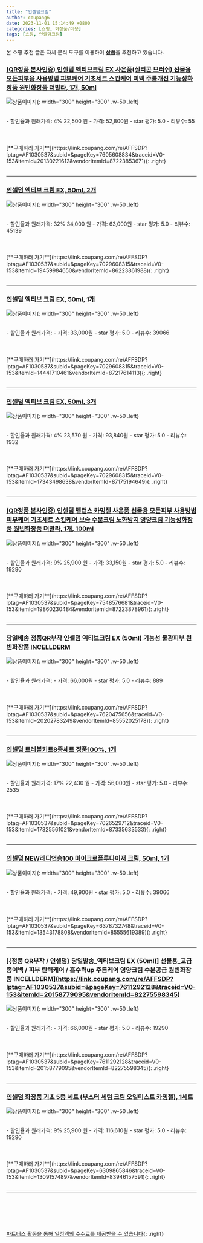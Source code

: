 ```yaml
---
title: "인셀덤크림"
author: coupang6
date: 2023-11-01 15:14:49 +0800
categories: [쇼핑, 화장품/미용]
tags: [쇼핑, 인셀덤크림]
---
```


본 쇼핑 추천 글은 자체 분석 도구를 이용하여 [**상품**](https://link.coupang.com/a/bao1ui)을 추천하고 있습니다.

### [(QR정품 본사인증) 인셀덤 엑티브크림 EX 사은품(실리콘 브러쉬) 선물용 모든피부용 사용방법 피부케어 기초세트 스킨케어 미백 주름개선 기능성화장품 원빈화장품 더발라, 1개, 50ml](https://link.coupang.com/re/AFFSDP?lptag=AF1030537&subid=&pageKey=7605608834&traceid=V0-153&itemId=20130221612&vendorItemId=87223853671)

![상품이미지](https://thumbnail9.coupangcdn.com/thumbnails/remote/230x230ex/image/vendor_inventory/ad88/7eb463693102e3fbacef4b8fb834a1b49318757b82500f5d0b07dd974cbc.jpg){: width="300" height="300" .w-50 .left}


<br>
- 할인율과 원래가격: 4%  22,500   원
- 가격: 52,800원
- star 평가: 5.0
- 리뷰수: 55
<br>
<br>
<br>
<br>
[**구매하러 가기**](https://link.coupang.com/re/AFFSDP?lptag=AF1030537&subid=&pageKey=7605608834&traceid=V0-153&itemId=20130221612&vendorItemId=87223853671){: .right}
<br>
<br>

---

### [인셀덤 엑티브 크림 EX, 50ml, 2개](https://link.coupang.com/re/AFFSDP?lptag=AF1030537&subid=&pageKey=7029608315&traceid=V0-153&itemId=19459984650&vendorItemId=86223861988)

![상품이미지](https://thumbnail6.coupangcdn.com/thumbnails/remote/230x230ex/image/vendor_inventory/01e3/5aaac9c2db1dc993b989c9ce6eb59277522e2c2b026934a1f80d846e92da.jpg){: width="300" height="300" .w-50 .left}


<br>
- 할인율과 원래가격: 32%  34,000   원
- 가격: 63,000원
- star 평가: 5.0
- 리뷰수: 45139
<br>
<br>
<br>
<br>
[**구매하러 가기**](https://link.coupang.com/re/AFFSDP?lptag=AF1030537&subid=&pageKey=7029608315&traceid=V0-153&itemId=19459984650&vendorItemId=86223861988){: .right}
<br>
<br>

---

### [인셀덤 엑티브 크림 EX, 50ml, 1개](https://link.coupang.com/re/AFFSDP?lptag=AF1030537&subid=&pageKey=7029608315&traceid=V0-153&itemId=14441710461&vendorItemId=87217614113)

![상품이미지](https://thumbnail9.coupangcdn.com/thumbnails/remote/230x230ex/image/vendor_inventory/fa50/2e6cd71080e6db6196d3c3597d55341387396096fd2457e183c545c0e245.jpg){: width="300" height="300" .w-50 .left}


<br>
- 할인율과 원래가격: 
- 가격: 33,000원
- star 평가: 5.0
- 리뷰수: 39066
<br>
<br>
<br>
<br>
[**구매하러 가기**](https://link.coupang.com/re/AFFSDP?lptag=AF1030537&subid=&pageKey=7029608315&traceid=V0-153&itemId=14441710461&vendorItemId=87217614113){: .right}
<br>
<br>

---

### [인셀덤 엑티브 크림 EX, 50ml, 3개](https://link.coupang.com/re/AFFSDP?lptag=AF1030537&subid=&pageKey=7029608315&traceid=V0-153&itemId=17343498638&vendorItemId=87175194649)

![상품이미지](https://thumbnail9.coupangcdn.com/thumbnails/remote/230x230ex/image/vendor_inventory/7d8f/5e69c015b77340085308664b0377d115736e8bc17dc1c0d690e02737e4ff.JPG){: width="300" height="300" .w-50 .left}


<br>
- 할인율과 원래가격: 4%  23,570   원
- 가격: 93,840원
- star 평가: 5.0
- 리뷰수: 1932
<br>
<br>
<br>
<br>
[**구매하러 가기**](https://link.coupang.com/re/AFFSDP?lptag=AF1030537&subid=&pageKey=7029608315&traceid=V0-153&itemId=17343498638&vendorItemId=87175194649){: .right}
<br>
<br>

---

### [(QR정품 본사인증) 인셀덤 벨런스 카밍젤 사은품 선물용 모든피부 사용방법 피부케어 기초세트 스킨케어 보습 수분크림 노화방지 영양크림 기능성화장품 원빈화장품 더발라, 1개, 100ml](https://link.coupang.com/re/AFFSDP?lptag=AF1030537&subid=&pageKey=7548576681&traceid=V0-153&itemId=19860230484&vendorItemId=87223878961)

![상품이미지](https://thumbnail8.coupangcdn.com/thumbnails/remote/230x230ex/image/vendor_inventory/e091/ce2268d51cf88459546c56ccfe2c86a435a04b204c11b7f97a6034f92e07.jpg){: width="300" height="300" .w-50 .left}


<br>
- 할인율과 원래가격: 9%  25,900   원
- 가격: 33,150원
- star 평가: 5.0
- 리뷰수: 19290
<br>
<br>
<br>
<br>
[**구매하러 가기**](https://link.coupang.com/re/AFFSDP?lptag=AF1030537&subid=&pageKey=7548576681&traceid=V0-153&itemId=19860230484&vendorItemId=87223878961){: .right}
<br>
<br>

---

### [당일배송 정품QR부착 인셀덤 엑티브크림 EX (50ml) 기능성 물광피부 원빈화장품 INCELLDERM](https://link.coupang.com/re/AFFSDP?lptag=AF1030537&subid=&pageKey=7620475656&traceid=V0-153&itemId=20202783249&vendorItemId=85552025178)

![상품이미지](https://thumbnail6.coupangcdn.com/thumbnails/remote/230x230ex/image/vendor_inventory/817d/ce2faf976a7fd29b3b09169f776341c574969c421a8139fa96b8fceb076e.jpg){: width="300" height="300" .w-50 .left}


<br>
- 할인율과 원래가격: 
- 가격: 66,000원
- star 평가: 5.0
- 리뷰수: 889
<br>
<br>
<br>
<br>
[**구매하러 가기**](https://link.coupang.com/re/AFFSDP?lptag=AF1030537&subid=&pageKey=7620475656&traceid=V0-153&itemId=20202783249&vendorItemId=85552025178){: .right}
<br>
<br>

---

### [인셀덤 트레블키트8종세트 정품100%, 1개](https://link.coupang.com/re/AFFSDP?lptag=AF1030537&subid=&pageKey=7026529712&traceid=V0-153&itemId=17325561021&vendorItemId=87335633533)

![상품이미지](https://thumbnail9.coupangcdn.com/thumbnails/remote/230x230ex/image/vendor_inventory/9b71/363e4b962566d170cab7d269982bba6394406d48fa42f3b6d6cea9b89bc5.jpg){: width="300" height="300" .w-50 .left}


<br>
- 할인율과 원래가격: 17%  22,430   원
- 가격: 56,000원
- star 평가: 5.0
- 리뷰수: 2535
<br>
<br>
<br>
<br>
[**구매하러 가기**](https://link.coupang.com/re/AFFSDP?lptag=AF1030537&subid=&pageKey=7026529712&traceid=V0-153&itemId=17325561021&vendorItemId=87335633533){: .right}
<br>
<br>

---

### [인셀덤 NEW래디언솜100 마이크로플루다이저 크림, 50ml, 1개](https://link.coupang.com/re/AFFSDP?lptag=AF1030537&subid=&pageKey=6378732748&traceid=V0-153&itemId=13543178808&vendorItemId=85555619389)

![상품이미지](https://thumbnail6.coupangcdn.com/thumbnails/remote/230x230ex/image/vendor_inventory/d84e/98e0ee66a2458e238fa3cc95256f3236ea03a395ce499afc9152fc087b80.jpg){: width="300" height="300" .w-50 .left}


<br>
- 할인율과 원래가격: 
- 가격: 49,900원
- star 평가: 5.0
- 리뷰수: 39066
<br>
<br>
<br>
<br>
[**구매하러 가기**](https://link.coupang.com/re/AFFSDP?lptag=AF1030537&subid=&pageKey=6378732748&traceid=V0-153&itemId=13543178808&vendorItemId=85555619389){: .right}
<br>
<br>

---

### [{정품 QR부착 / 인셀덤} 당일발송_엑티브크림 EX (50ml)] 선물용_고급종이백 / 피부 탄력케어 / 흡수력up 주름케어 영양크림 수분공급 원빈화장품 INCELLDERM](https://link.coupang.com/re/AFFSDP?lptag=AF1030537&subid=&pageKey=7611292128&traceid=V0-153&itemId=20158779095&vendorItemId=82275598345)

![상품이미지](https://thumbnail6.coupangcdn.com/thumbnails/remote/230x230ex/image/vendor_inventory/68fa/ebcd9bb7ce7717a5c1c9e56e2f99afccbc361c226c17dd99149d39caebc5.png){: width="300" height="300" .w-50 .left}


<br>
- 할인율과 원래가격: 
- 가격: 66,000원
- star 평가: 5.0
- 리뷰수: 19290
<br>
<br>
<br>
<br>
[**구매하러 가기**](https://link.coupang.com/re/AFFSDP?lptag=AF1030537&subid=&pageKey=7611292128&traceid=V0-153&itemId=20158779095&vendorItemId=82275598345){: .right}
<br>
<br>

---

### [인셀덤 화장품 기초 5종 세트 (부스터 세럼 크림 오일미스트 카밍젤), 1세트](https://link.coupang.com/re/AFFSDP?lptag=AF1030537&subid=&pageKey=6309865846&traceid=V0-153&itemId=13091574897&vendorItemId=83946157591)

![상품이미지](https://thumbnail10.coupangcdn.com/thumbnails/remote/230x230ex/image/vendor_inventory/fbb5/683099749ef1ddf3b8279c7c05dc44f0b29ce1ca3cd64bcabfebb416bd4b.jpg){: width="300" height="300" .w-50 .left}


<br>
- 할인율과 원래가격: 9%  25,900   원
- 가격: 116,610원
- star 평가: 5.0
- 리뷰수: 19290
<br>
<br>
<br>
<br>
[**구매하러 가기**](https://link.coupang.com/re/AFFSDP?lptag=AF1030537&subid=&pageKey=6309865846&traceid=V0-153&itemId=13091574897&vendorItemId=83946157591){: .right}
<br>
<br>

---
<br><br><br><br><br> [파트너스 활동을 통해 일정액의 수수료를 제공받을 수 있습니다](https://link.coupang.com/a/bao1ui){: .right}